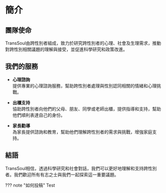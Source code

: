 # 簡介

## 團隊使命

TransSoul由跨性別者組成，致力於研究跨性別者的心理、社會及生理需求，推動對跨性別相關議題的理解與接受，並促進科學研究和政策改進。

## 我們的服務

- **心理諮詢**  
  提供專業的心理諮詢服務，幫助跨性別者處理與性別認同相關的情緒和心理挑戰。

- **出櫃支持**  
  協助跨性別者向他們的父母、朋友、同學或老師出櫃，提供指導和支持，幫助他們順利表達自己的身份。

- **家長勸導**  
  為家長提供諮詢和教育，幫助他們理解跨性別者的需求與挑戰，增強家庭支持。

## 結語

TransSoul相信，透過科學研究和社會對話，我們可以更好地理解和支持跨性別者。我們歡迎所有有志之士與我們一起探索這一重要議題。

??? note "如何投稿"
    Test
